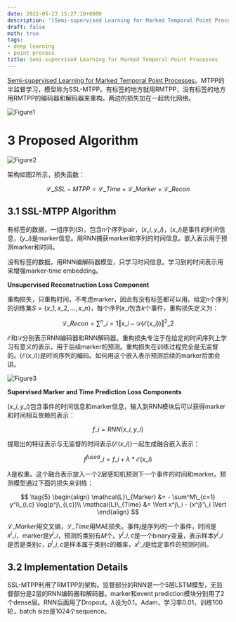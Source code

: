 ```yaml
---
date: 2022-05-23 15:27:10+0000
description: '[Semi-supervised Learning for Marked Temporal Point Processes](https://arxiv.org/pdf/2107.07729.pdf)。MTPP的半监督学习，模型称为SSL-MTPP。有标签的地方就用RMTPP，没有标签的地方用RMTPP的编码器和解码器来重构。两边的损失加在一起优化网络。'
draft: false
math: true
tags:
- deep learning
- point process
title: Semi-supervised Learning for Marked Temporal Point Processes
---
```


[Semi-supervised Learning for Marked Temporal Point Processes](https://arxiv.org/pdf/2107.07729.pdf)。MTPP的半监督学习，模型称为SSL-MTPP。有标签的地方就用RMTPP，没有标签的地方用RMTPP的编码器和解码器来重构。两边的损失加在一起优化网络。

<!--more-->

![Figure1](/blog/images/semi-supervised-learning-for-marked-temporal-point-processes/Fig1.jpg)

# 3 Proposed Algorithm

![Figure2](/blog/images/semi-supervised-learning-for-marked-temporal-point-processes/Fig2.jpg)

架构如图2所示，损失函数：

$$
\tag{1} \mathcal{L}\_{SSL-MTPP} = \mathcal{L}\_{Time} + \mathcal{L}\_{Marker} + \mathcal{L}\_{Recon}
$$

## 3.1 SSL-MTPP Algorithm

有标签的数据，一组序列$(S)$，包含$n$个序列pair，$(x\_i, y\_i)$，$(x\_i)$是事件的时间信息，$(y\_i)$是marker信息。用RNN捕获marker和序列的时间信息。嵌入表示用于预测marker和时间。

没有标签的数据，用RNN编解码器模型，只学习时间信息。学习到的时间表示用来增强marker-time embedding。

**Unsupervised Reconstruction Loss Component**

重构损失，只重构时间，不考虑marker，因此有没有标签都可以用。给定$n$个序列的训练集$S = \{x\_1, x\_2, \dots, x\_n \}$，每个序列$x\_i$包含$k$个事件，重构损失定义为：

$$
\tag{2} \mathcal{L}\_{Recon} = \sum^n\_{i=1} \Vert x\_i - \mathcal{D}(\mathcal{E}(x\_i)) \Vert^2\_2
$$

$\mathcal{E}$和$\mathcal{D}$分别表示RNN编码器和RNN解码器。重构损失专注于在给定的时间序列上学习有意义的表示，用于后续marker的预测。重构损失在训练过程完全是无监督的。$(\mathcal{E}(x\_i))$是时间序列的编码。如何用这个嵌入表示预测后续的marker后面会讲。

![Figure3](/blog/images/semi-supervised-learning-for-marked-temporal-point-processes/Fig3.jpg)

**Supervised Marker and Time Prediction Loss Components**

$(x\_i, y\_i)$包含事件的时间信息和marker信息，输入到RNN模块后可以获得marker和时间相互依赖的表示：

$$
\tag{3} f\_i = RNN(x\_i, y\_i)
$$

提取出的特征表示与无监督的时间表示$(\mathcal{E}(x\_i))$一起生成融合嵌入表示：

$$
\tag{4} f^{fused}\_i = f\_i + \lambda \ast \mathcal{E}(x\_i)
$$

$\lambda$是权重。这个融合表示放入一个2层感知机预测下一个事件的时间和marker。预测模型通过下面的损失来训练：

$$
\tag{5} \begin{align} \mathcal{L}\_{Marker} &= - \sum^M\_{c=1} y^i\_{i,c} \log(p^j\_{i,c})\\ \mathcal{L}\_{Time} &= \Vert x^j\_i - {x^j}'\_i \Vert \end{align}
$$

$\mathcal{L}\_{Marker}$用交叉熵，$\mathcal{L}\_{Time}$用MAE损失。事件$j$是序列$i$的一个事件，时间是$x^j\_i$，marker是$y^j\_i$，预测的类别有$M$个。$y^j\_{i,c}$是一个binary变量，表示样本$y^j\_i$是否是类别$c$，$p^j\_{i,c}$是样本属于类别$c$的概率，${x^j}’\_i$是给定事件的预测时间。

## 3.2 Implementation Details

SSL-MTPP利用了RMTPP的架构。监督部分的RNN是一个5层LSTM模型，无监督部分是2层的RNN编码器和解码器。marker和event prediction模块分别用了2个dense层。RNN后面用了Dropout。$\lambda$设为0.1。Adam，学习率0.01，训练100轮，batch size是1024个sequence。